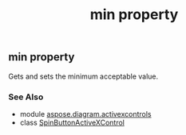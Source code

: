 ﻿---
title: min property
second_title: Aspose.Diagram for Python via .NET API References
description: 
type: docs
weight: 130
url: /python-net/aspose.diagram.activexcontrols/spinbuttonactivexcontrol/min/
is_root: false
---

## min property


Gets and sets the minimum acceptable value.

### See Also
* module [aspose.diagram.activexcontrols](../../)
* class [SpinButtonActiveXControl](/diagram/python-net/aspose.diagram.activexcontrols/spinbuttonactivexcontrol)
